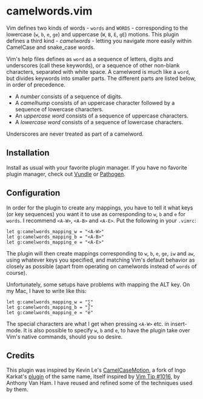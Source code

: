 camelwords.vim
==============

Vim defines two kinds of words - `words` and `WORDS` - corresponding to the
lowercase (`w`, `b`, `e`, `ge`) and uppercase (`W`, `B`, `E`, `gE`) motions.
This plugin defines a third kind - _camelwords_ - letting you navigate more
easily within CamelCase and snake\_case words.

Vim's help files defines as `word` as a sequence of letters, digits and
underscores (call these keywords), or a sequence of other non-blank
characters, separated with white space.  A camelword is much like a `word`,
but divides keywords into smaller parts.  The different parts are listed
below, in order of precedence.

* A _number_ consists of a sequence of digits.
* A _camelhump_ consists of an uppercase character followed by a sequence of
  lowercase characters.
* An _uppercase word_ consists of a sequence of uppercase characters.
* A _lowercase word_ consists of a sequence of lowercase characters.

Underscores are never treated as part of a camelword.

Installation
------------

Install as usual with your favorite plugin manager.  If you have no favorite
plugin manager, check out [Vundle](https://github.com/gmarik/Vundle.vim) or
[Pathogen](https://github.com/tpope/vim-pathogen).

Configuration
-------------

In order for the plugin to create any mappings, you have to tell it what keys
(or key sequences) you want it to use as corresponding to `w`, `b` and `e` for
`words`.  I recommend `<A-W>`, `<A-B>` and `<A-E>`.  Put the following in your
`.vimrc`:

    let g:camelwords_mapping_w = "<A-W>"
    let g:camelwords_mapping_b = "<A-B>"
    let g:camelwords_mapping_e = "<A-E>"

The plugin will then create mappings corresponding to `w`, `b`, `e`, `ge`,
`iw` and `aw`, using whatever keys you specified, and matching Vim's default
behavior as closely as possible (apart from operating on camelwords instead of
`words` of course).

Unfortunately, some setups have problems with mapping the ALT key.  On my Mac,
I have to write like this:

    let g:camelwords_mapping_w = "∑"
    let g:camelwords_mapping_b = "∫"
    let g:camelwords_mapping_e = "é"

The special characters are what I get when pressing `<A-W>` etc. in
insert-mode.  It is also possible to specify `w`, `b` and `e`, to have the
plugin take over Vim's native commands, should you so desire.

Credits
-------

This plugin was inspired by Kevin Le's
[CamelCaseMotion](https://github.com/bkad/CamelCaseMotion),
a fork of Ingo Karkat's
[plugin](http://www.vim.org/scripts/script.php?script_id=1905)
of the same name, itself inspired by
[Vim Tip #1016](http://vim.wikia.com/wiki/Moving_through_camel_case_words),
by Anthony Van Ham.  I have reused and refined some of the techniques used by
them.
